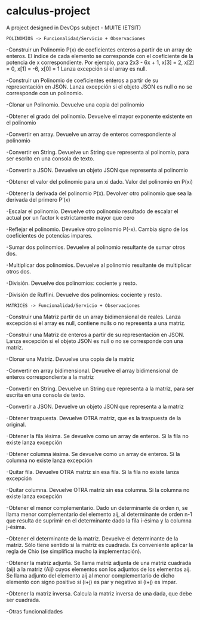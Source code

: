# calculus-project
A project designed in DevOps subject - MUITE (ETSIT)

	POLINOMIOS -> Funcionalidad/Servicio + Observaciones

-Construir un Polinomio P(x) de coeficientes enteros a partir de un array de enteros.
	El índice de cada elemento se corresponde con el coeficiente de la potencia de x correspondiente. Por ejemplo, para
	2x3 - 6x + 1, x[3] = 2, x[2] = 0, x[1] = -6, x[0] = 1
	Lanza excepción si el array es null.

-Construir un Polinomio de coeficientes enteros a partir de su representación en JSON.
	Lanza excepción si el objeto JSON es null o no se corresponde con un polinomio.

-Clonar un Polinomio.
	Devuelve una copia del polinomio

-Obtener el grado del polinomio.
	Devuelve el mayor exponente existente en el polinomio

-Convertir en array.
	Devuelve un array de enteros correspondiente al polinomio

-Convertir en String.
	Devuelve un String que representa al polinomio, para ser escrito en una consola de texto.

-Convertir a JSON.
	Devuelve un objeto JSON que representa al polinomio

-Obtener el valor del polinomio para un xi dado.
	Valor del polinomio en P(xi)

-Obtener la derivada del polinomio P(x).
	Devolver otro polinomio que sea la derivada del primero P’(x)

-Escalar el polinomio.
	Devuelve otro polinomio resultado de escalar el actual por un factor k estrictamente mayor que cero

-Reflejar el polinomio.
	Devuelve otro polinomio P(-x). Cambia signo de los coeficientes de potencias impares.

-Sumar dos polinomios.
	Devuelve al polinomio resultante de sumar otros dos.

-Multiplicar dos polinomios.
	Devuelve al polinomio resultante de multiplicar otros dos.

-División.
	Devuelve dos polinomios: cociente y resto.

-División de Ruffini.
	Devuelve dos polinomios: cociente y resto.


	MATRICES -> Funcionalidad/Servicio + Observaciones

-Construir una Matriz partir de un array bidimensional de reales.
	Lanza excepción si el array es null, contiene nulls o no representa a una matriz.

-Construir una Matriz de enteros a partir de su representación en JSON.
	Lanza excepción si el objeto JSON es null o no se corresponde con una matriz.

-Clonar una Matriz.
	Devuelve una copia de la matriz

-Convertir en array bidimensional.
	Devuelve el array bidimensional de enteros correspondiente a la matriz

-Convertir en String.
	Devuelve un String que representa a la matriz, para ser escrita en una consola de texto.

-Convertir a JSON.
	Devuelve un objeto JSON que representa a la matriz

-Obtener traspuesta.
	Devuelve OTRA matriz, que es la traspuesta de la original.

-Obtener la fila iésima.
	Se devuelve como un array de enteros. Si la fila no existe lanza excepción

-Obtener columna iésima.
	Se devuelve como un array de enteros. Si la columna no existe lanza excepción

-Quitar fila.
	Devuelve OTRA matriz sin esa fila. Si la fila no existe lanza excepción

-Quitar columna.
	Devuelve OTRA matriz sin esa columna. Si la columna no existe lanza excepción

-Obtener el menor complementario.
	Dado un determinante de orden n, se llama menor complementario del elemento aij, al determinante de orden n-1 que resulta de suprimir en el determinante dado la fila i-ésima y la columna j-ésima.

-Obtener el determinante de la matriz.
	Devuelve el determinante de la matriz. Sólo tiene sentido si la matriz es cuadrada. Es conveniente aplicar la regla de Chio (se simplifica mucho la implementación).

-Obtener la matriz adjunta.
	Se llama matriz adjunta de una matriz cuadrada (aij) a la matriz (Aij) cuyos elementos son los adjuntos de los elementos aij.
	Se llama adjunto del elemento aij al menor complementario de dicho elemento con signo positivo si (i+j) es par y negativo si (i+j) es impar.

-Obtener la matriz inversa.
	Calcula la matriz inversa de una dada, que debe ser cuadrada.

-Otras funcionalidades